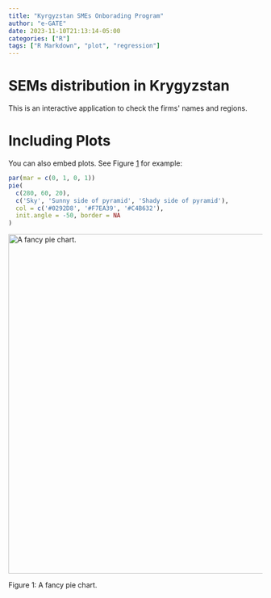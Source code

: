 ```yaml
---
title: "Kyrgyzstan SMEs Onborading Program"
author: "e-GATE"
date: 2023-11-10T21:13:14-05:00
categories: ["R"]
tags: ["R Markdown", "plot", "regression"]
---
```




# SEMs distribution in Krygyzstan 

This is an interactive application to check the firms' names and regions. 




# Including Plots

You can also embed plots. See Figure <a href="#fig:pie">1</a> for example:


```r
par(mar = c(0, 1, 0, 1))
pie(
  c(280, 60, 20),
  c('Sky', 'Sunny side of pyramid', 'Shady side of pyramid'),
  col = c('#0292D8', '#F7EA39', '#C4B632'),
  init.angle = -50, border = NA
)
```

<div class="figure">
<img src="{{< blogdown/postref >}}index_files/figure-html/pie-1.png" alt="A fancy pie chart." width="672" />
<p class="caption"><span id="fig:pie"></span>Figure 1: A fancy pie chart.</p>
</div>
